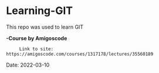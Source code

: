 # Learning-GIT

This repo was used to learn GIT

<b>-Course by Amigoscode</b>
      
         Link to site: https://amigoscode.com/courses/1317178/lectures/35560189

Date: 2022-03-10
